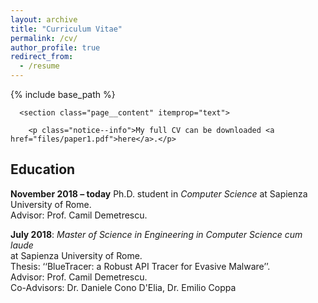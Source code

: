 ```yaml
---
layout: archive
title: "Curriculum Vitae"
permalink: /cv/
author_profile: true
redirect_from:
  - /resume
---
```


{% include base_path %}
      

      <section class="page__content" itemprop="text">
        
        <p class="notice--info">My full CV can be downloaded <a href="files/paper1.pdf">here</a>.</p>

<h2 id="education">Education</h2>
<p><strong>November 2018 – today</strong>
Ph.D. student in <em>Computer Science</em> at Sapienza University of Rome.<br />
Advisor: Prof. Camil Demetrescu.</p>

<p><strong>July 2018</strong>: <em>Master of Science in Engineering in Computer Science cum laude</em> <br /> 
at Sapienza University of Rome. <br />
Thesis: ‘‘BlueTracer: a Robust API Tracer for Evasive Malware’’. <br /> 
Advisor: Prof. Camil Demetrescu. <br />
Co-Advisors: Dr. Daniele Cono D'Elia, Dr. Emilio Coppa</p>


